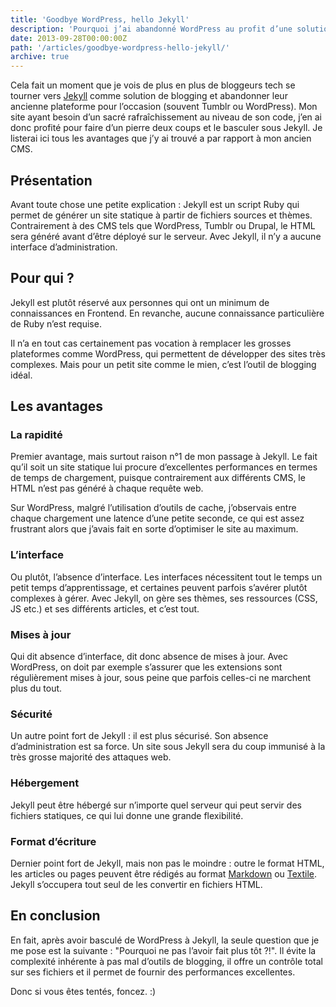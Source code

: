 ```yaml
---
title: 'Goodbye WordPress, hello Jekyll'
description: 'Pourquoi j’ai abandonné WordPress au profit d’une solution plus adaptée à mes besoins.'
date: 2013-09-28T00:00:00Z
path: '/articles/goodbye-wordpress-hello-jekyll/'
archive: true
---
```


Cela fait un moment que je vois de plus en plus de bloggeurs tech se tourner vers [Jekyll](http://jekyllrb.com/) comme solution de blogging et abandonner leur ancienne plateforme pour l’occasion (souvent Tumblr ou WordPress). Mon site ayant besoin d’un sacré rafraîchissement au niveau de son code, j’en ai donc profité pour faire d’un pierre deux coups et le basculer sous Jekyll. Je listerai ici tous les avantages que j’y ai trouvé a par rapport à mon ancien CMS.

## Présentation

Avant toute chose une petite explication : Jekyll est un script Ruby qui permet de générer un site statique à partir de fichiers sources et thèmes. Contrairement à des CMS tels que WordPress, Tumblr ou Drupal, le HTML sera généré avant d’être déployé sur le serveur. Avec Jekyll, il n’y a aucune interface d’administration.

## Pour qui ?

Jekyll est plutôt réservé aux personnes qui ont un minimum de connaissances en Frontend. En revanche, aucune connaissance particulière de Ruby n’est requise.

Il n’a en tout cas certainement pas vocation à remplacer les grosses plateformes comme WordPress, qui permettent de développer des sites très complexes. Mais pour un petit site comme le mien, c’est l’outil de blogging idéal.

## Les avantages

### La rapidité

Premier avantage, mais surtout raison n°1 de mon passage à Jekyll. Le fait qu’il soit un site statique lui procure d’excellentes performances en termes de temps de chargement, puisque contrairement aux différents CMS, le HTML n’est pas généré à chaque requête web.

Sur WordPress, malgré l’utilisation d’outils de cache, j’observais entre chaque chargement une latence d’une petite seconde, ce qui est assez frustrant alors que j’avais fait en sorte d’optimiser le site au maximum.

### L’interface

Ou plutôt, l’absence d’interface. Les interfaces nécessitent tout le temps un petit temps d’apprentissage, et certaines peuvent parfois s’avérer plutôt complexes à gérer. Avec Jekyll, on gère ses thèmes, ses ressources (CSS, JS etc.) et ses différents articles, et c’est tout.

### Mises à jour

Qui dit absence d’interface, dit donc absence de mises à jour. Avec WordPress, on doit par exemple s’assurer que les extensions sont régulièrement mises à jour, sous peine que parfois celles-ci ne marchent plus du tout.

### Sécurité

Un autre point fort de Jekyll : il est plus sécurisé. Son absence d’administration est sa force. Un site sous Jekyll sera du coup immunisé à la très grosse majorité des attaques web.

### Hébergement

Jekyll peut être hébergé sur n’importe quel serveur qui peut servir des fichiers statiques, ce qui lui donne une grande flexibilité.

### Format d’écriture

Dernier point fort de Jekyll, mais non pas le moindre : outre le format HTML, les articles ou pages peuvent être rédigés au format [Markdown](http://daringfireball.net/projects/markdown/syntax) ou [Textile](<http://fr.wikipedia.org/wiki/Textile_(langage)>). Jekyll s’occupera tout seul de les convertir en fichiers HTML.

## En conclusion

En fait, après avoir basculé de WordPress à Jekyll, la seule question que je me pose est la suivante : "Pourquoi ne pas l’avoir fait plus tôt ?!". Il évite la complexité inhérente à pas mal d’outils de blogging, il offre un contrôle total sur ses fichiers et il permet de fournir des performances excellentes.

Donc si vous êtes tentés, foncez. :)

